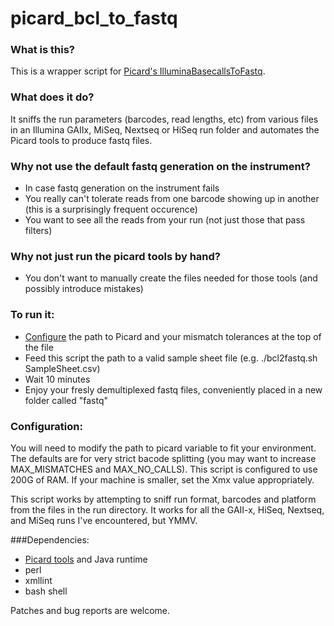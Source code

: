 picard_bcl_to_fastq
=======================

### What is this?
This is a wrapper script for [Picard's IlluminaBasecallsToFastq](https://broadinstitute.github.io/picard/command-line-overview.html#IlluminaBasecallsToFastq). 

### What does it do?
It sniffs the run parameters (barcodes, read lengths, etc) from various files in an Illumina GAIIx, MiSeq, Nextseq or HiSeq run folder and automates the Picard tools to produce fastq files. 

### Why not use the default fastq generation on the instrument?
- In case fastq generation on the instrument fails
- You really can't tolerate reads from one barcode showing up in another (this is a surprisingly frequent occurence)
- You want to see all the reads from your run (not just those that pass filters)

### Why not just run the picard tools by hand?
- You don't want to manually create the files needed for those tools (and possibly introduce mistakes)


### To run it:
- [Configure](#configuration) the path to Picard and your mismatch tolerances at the top of the file
- Feed this script the path to a valid sample sheet file (e.g. ./bcl2fastq.sh SampleSheet.csv) 
- Wait 10 minutes
- Enjoy your fresly demultiplexed fastq files, conveniently placed in a new folder called "fastq"

### Configuration:
You will need to modify the path to picard variable to fit your environment.
The defaults are for very strict bacode splitting (you may want to increase MAX_MISMATCHES and MAX_NO_CALLS).
This script is configured to use 200G of RAM. If your machine is smaller, set the Xmx value appropriately.

This script works by attempting to sniff run format, barcodes and platform from the files in the run directory.
It works for all the GAII-x, HiSeq, Nextseq, and MiSeq runs I've encountered, but YMMV.

###Dependencies:
- [Picard tools](https://broadinstitute.github.io/picard/) and Java runtime
- perl
- xmllint
- bash shell

Patches and bug reports are welcome.
